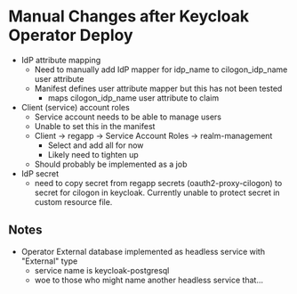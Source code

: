 # Manual Changes after Keycloak Operator Deploy

* IdP attribute mapping
  * Need to manually add IdP mapper for idp_name to cilogon_idp_name user attribute
  * Manifest defines user attribute mapper but this has not been tested
    * maps cilogon_idp_name user attribute to claim
* Client (service) account roles
  * Service account needs to be able to manage users
  * Unable to set this in the manifest
  * Client -> regapp -> Service Account Roles -> realm-management
    * Select and add all for now
    * Likely need to tighten up
  * Should probably be implemented as a job
* IdP secret
  * need to copy secret from regapp secrets (oauth2-proxy-cilogon) to secret for
  cilogon in keycloak. Currently unable to protect secret in custom resource file.

## Notes

* Operator External database implemented as headless service with "External" type
  * service name is keycloak-postgresql
  * woe to those who might name another headless service that...
